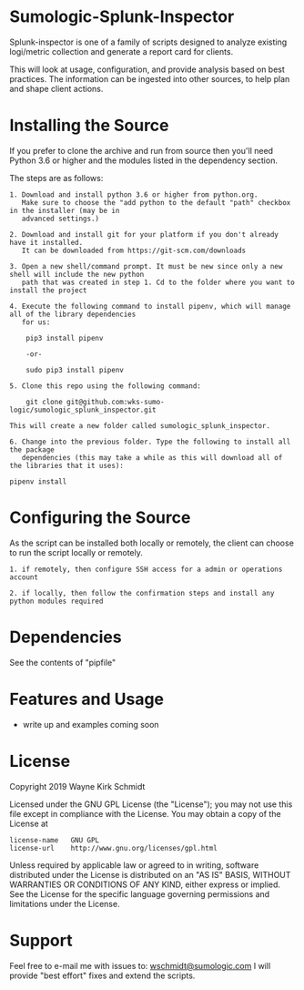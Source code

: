 Sumologic-Splunk-Inspector
==========================

Splunk-inspector is one of a family of scripts designed to analyze existing logi/metric collection
and generate a report card for clients. 

This will look at usage, configuration, and provide analysis based on best practices.
The information can be ingested into other sources, to help plan and shape client actions.

Installing the Source
=====================

If you prefer to clone the archive and run from source then you'll need Python 3.6 or higher and the modules listed 
in the dependency section.  

The steps are as follows: 

    1. Download and install python 3.6 or higher from python.org. 
       Make sure to choose the "add python to the default "path" checkbox in the installer (may be in 
       advanced settings.)

    2. Download and install git for your platform if you don't already have it installed.
       It can be downloaded from https://git-scm.com/downloads
    
    3. Open a new shell/command prompt. It must be new since only a new shell will include the new python 
       path that was created in step 1. Cd to the folder where you want to install the project
    
    4. Execute the following command to install pipenv, which will manage all of the library dependencies 
       for us:

        pip3 install pipenv
    
        -or-
    
        sudo pip3 install pipenv 
 
    5. Clone this repo using the following command:
    
        git clone git@github.com:wks-sumo-logic/sumologic_splunk_inspector.git
    
    This will create a new folder called sumologic_splunk_inspector. 
    
    6. Change into the previous folder. Type the following to install all the package 
       dependencies (this may take a while as this will download all of the libraries that it uses):

    pipenv install
    
Configuring the Source
======================

As the script can be installed both locally or remotely, the client can choose to run the script
locally or remotely.

    1. if remotely, then configure SSH access for a admin or operations account
    
    2. if locally, then follow the confirmation steps and install any python modules required
    
Dependencies
============

See the contents of "pipfile"

Features and Usage
==================

* write up and examples coming soon

License
=======

Copyright 2019 Wayne Kirk Schmidt

Licensed under the GNU GPL License (the "License");
you may not use this file except in compliance with the License.
You may obtain a copy of the License at

    license-name   GNU GPL
    license-url    http://www.gnu.org/licenses/gpl.html

Unless required by applicable law or agreed to in writing, software
distributed under the License is distributed on an "AS IS" BASIS,
WITHOUT WARRANTIES OR CONDITIONS OF ANY KIND, either express or implied.
See the License for the specific language governing permissions and
limitations under the License.

Support
=======

Feel free to e-mail me with issues to: wschmidt@sumologic.com
I will provide "best effort" fixes and extend the scripts.

